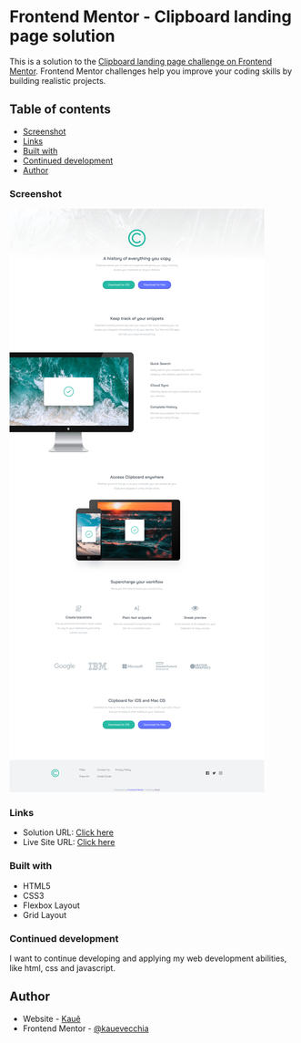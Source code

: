# Frontend Mentor - Clipboard landing page solution

This is a solution to the [Clipboard landing page challenge on Frontend Mentor](https://www.frontendmentor.io/challenges/clipboard-landing-page-5cc9bccd6c4c91111378ecb9). Frontend Mentor challenges help you improve your coding skills by building realistic projects. 

## Table of contents

  - [Screenshot](#screenshot)
  - [Links](#links)
  - [Built with](#built-with)
  - [Continued development](#continued-development)
  - [Author](#author)

### Screenshot

![](./images/clipboard-landing-page.jpg)

### Links

- Solution URL: [Click here](https://github.com/kauevecchia/clipboard-landing-page)
- Live Site URL: [Click here](https://kauevecchia.github.io/clipboard-landing-page)

### Built with

- HTML5
- CSS3
- Flexbox Layout
- Grid Layout

### Continued development

I want to continue developing and applying my web development abilities, like html, css and javascript.

## Author

- Website - [Kauê](https://github.com/kauevecchia)
- Frontend Mentor - [@kauevecchia](https://www.frontendmentor.io/profile/kauevecchia)